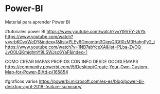 # Power-BI
Material para aprender Power BI

#tutoriales power BI
https://www.youtube.com/watch?v=Yl9VEY-zkYk
https://www.youtube.com/watch?v=vrbKOvxWeDY&index=1&list=PLEy6Omomtm3GiqsQIGfI0zM3HahgPy2_t
https://www.youtube.com/watch?v=1NB7abYceXA&list=PLba-ZvOQ-JvO0LQKmjghmY9LSWJsc6YaF&index=1

COMO CREAR MAPAS PROPIOS CON INFO DESDE GOOGLEMAPS
https://community.powerbi.com/t5/Desktop/Create-Your-Own-Custom-Map-for-Power-BI/td-p/165854

#graficos varios
https://powerbi.microsoft.com/es-es/blog/power-bi-desktop-april-2018-feature-summary/



